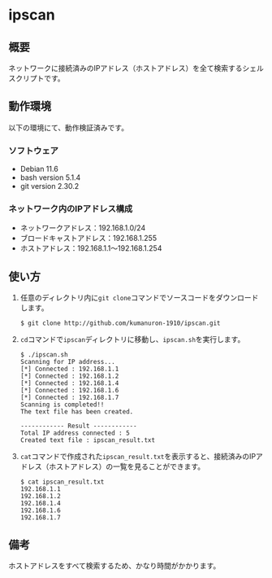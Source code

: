 # ipscan

## 概要

ネットワークに接続済みのIPアドレス（ホストアドレス）を全て検索するシェルスクリプトです。

## 動作環境

以下の環境にて、動作検証済みです。

### ソフトウェア

- Debian 11.6
- bash version 5.1.4
- git version 2.30.2

### ネットワーク内のIPアドレス構成

- ネットワークアドレス：192.168.1.0/24
- ブロードキャストアドレス：192.168.1.255
- ホストアドレス：192.168.1.1～192.168.1.254

## 使い方

1. 任意のディレクトリ内に`git clone`コマンドでソースコードをダウンロードします。

    ```none
    $ git clone http://github.com/kumanuron-1910/ipscan.git
    ```

2. `cd`コマンドで`ipscan`ディレクトリに移動し、`ipscan.sh`を実行します。

    ```none
    $ ./ipscan.sh
    Scanning for IP address...
    [*] Connected : 192.168.1.1
    [*] Connected : 192.168.1.2
    [*] Connected : 192.168.1.4
    [*] Connected : 192.168.1.6
    [*] Connected : 192.168.1.7
    Scanning is completed!!
    The text file has been created.

    ------------ Result ------------
    Total IP address connected : 5
    Created text file : ipscan_result.txt
    ```

3. `cat`コマンドで作成された`ipscan_result.txt`を表示すると、接続済みのIPアドレス（ホストアドレス）の一覧を見ることができます。

    ```none
    $ cat ipscan_result.txt
    192.168.1.1
    192.168.1.2
    192.168.1.4
    192.168.1.6
    192.168.1.7
    ```

## 備考

ホストアドレスをすべて検索するため、かなり時間がかかります。
